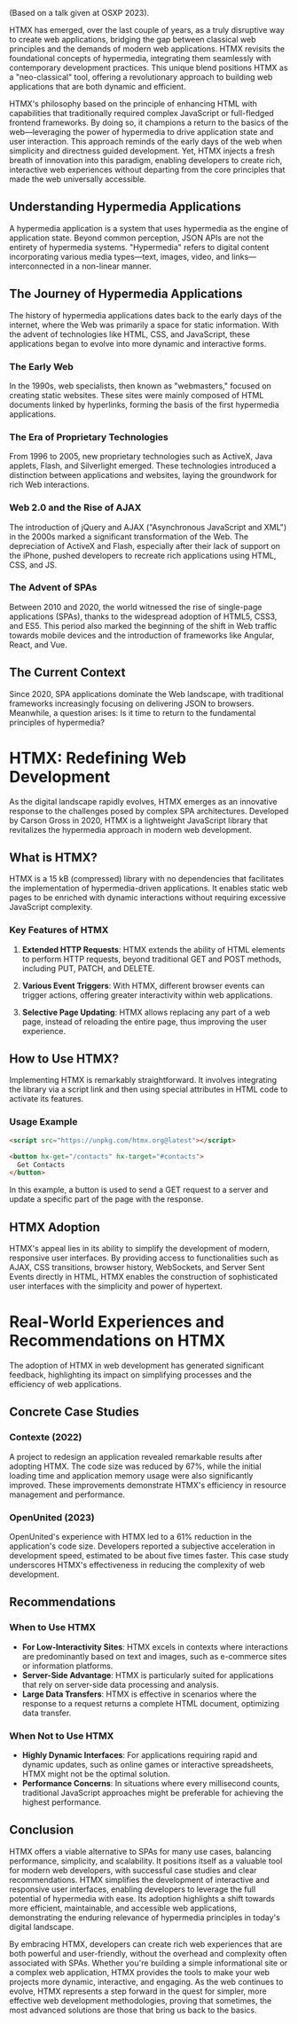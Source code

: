 (Based on a talk given at OSXP 2023).

HTMX has emerged, over the last couple of years, as a truly disruptive way to create web applications, bridging the gap between classical web principles and the demands of modern web applications. HTMX revisits the foundational concepts of hypermedia, integrating them seamlessly with contemporary development practices. This unique blend positions HTMX as a "neo-classical" tool, offering a revolutionary approach to building web applications that are both dynamic and efficient.

HTMX's philosophy based on the principle of enhancing HTML with capabilities that traditionally required complex JavaScript or full-fledged frontend frameworks. By doing so, it champions a return to the basics of the web—leveraging the power of hypermedia to drive application state and user interaction. This approach reminds of the early days of the web when simplicity and directness guided development. Yet, HTMX injects a fresh breath of innovation into this paradigm, enabling developers to create rich, interactive web experiences without departing from the core principles that made the web universally accessible.

## Understanding Hypermedia Applications

A hypermedia application is a system that uses hypermedia as the engine of application state. Beyond common perception, JSON APIs are not the entirety of hypermedia systems. "Hypermedia" refers to digital content incorporating various media types—text, images, video, and links—interconnected in a non-linear manner.

## The Journey of Hypermedia Applications

The history of hypermedia applications dates back to the early days of the internet, where the Web was primarily a space for static information. With the advent of technologies like HTML, CSS, and JavaScript, these applications began to evolve into more dynamic and interactive forms.

### The Early Web

In the 1990s, web specialists, then known as "webmasters," focused on creating static websites. These sites were mainly composed of HTML documents linked by hyperlinks, forming the basis of the first hypermedia applications.

### The Era of Proprietary Technologies

From 1996 to 2005, new proprietary technologies such as ActiveX, Java applets, Flash, and Silverlight emerged. These technologies introduced a distinction between applications and websites, laying the groundwork for rich Web interactions.

### Web 2.0 and the Rise of AJAX

The introduction of jQuery and AJAX ("Asynchronous JavaScript and XML") in the 2000s marked a significant transformation of the Web. The depreciation of ActiveX and Flash, especially after their lack of support on the iPhone, pushed developers to recreate rich applications using HTML, CSS, and JS.

### The Advent of SPAs

Between 2010 and 2020, the world witnessed the rise of single-page applications (SPAs), thanks to the widespread adoption of HTML5, CSS3, and ES5. This period also marked the beginning of the shift in Web traffic towards mobile devices and the introduction of frameworks like Angular, React, and Vue.

## The Current Context

Since 2020, SPA applications dominate the Web landscape, with traditional frameworks increasingly focusing on delivering JSON to browsers. Meanwhile, a question arises: Is it time to return to the fundamental principles of hypermedia?

# HTMX: Redefining Web Development

As the digital landscape rapidly evolves, HTMX emerges as an innovative response to the challenges posed by complex SPA architectures. Developed by Carson Gross in 2020, HTMX is a lightweight JavaScript library that revitalizes the hypermedia approach in modern web development.

## What is HTMX?

HTMX is a 15 kB (compressed) library with no dependencies that facilitates the implementation of hypermedia-driven applications. It enables static web pages to be enriched with dynamic interactions without requiring excessive JavaScript complexity.

### Key Features of HTMX

1. **Extended HTTP Requests**: HTMX extends the ability of HTML elements to perform HTTP requests, beyond traditional GET and POST methods, including PUT, PATCH, and DELETE.

2. **Various Event Triggers**: With HTMX, different browser events can trigger actions, offering greater interactivity within web applications.

3. **Selective Page Updating**: HTMX allows replacing any part of a web page, instead of reloading the entire page, thus improving the user experience.

## How to Use HTMX?

Implementing HTMX is remarkably straightforward. It involves integrating the library via a script link and then using special attributes in HTML code to activate its features.

### Usage Example

```html
<script src="https://unpkg.com/htmx.org@latest"></script>

<button hx-get="/contacts" hx-target="#contacts">
  Get Contacts
</button>
```

In this example, a button is used to send a GET request to a server and update a specific part of the page with the response.

## HTMX Adoption

HTMX's appeal lies in its ability to simplify the development of modern, responsive user interfaces. By providing access to functionalities such as AJAX, CSS transitions, browser history, WebSockets, and Server Sent Events directly in HTML, HTMX enables the construction of sophisticated user interfaces with the simplicity and power of hypertext.

# Real-World Experiences and Recommendations on HTMX

The adoption of HTMX in web development has generated significant feedback, highlighting its impact on simplifying processes and the efficiency of web applications.

## Concrete Case Studies

### Contexte (2022)

A project to redesign an application revealed remarkable results after adopting HTMX. The code size was reduced by 67%, while the initial loading time and application memory usage were also significantly improved. These improvements demonstrate HTMX's efficiency in resource management and performance.

### OpenUnited (2023)

OpenUnited's experience with HTMX led to a 61% reduction in the application's code size. Developers reported a subjective acceleration in development speed, estimated to be about five times faster. This case study underscores HTMX's effectiveness in reducing the complexity of web development.

## Recommendations

### When to Use HTMX

- **For Low-Interactivity Sites**: HTMX excels in contexts where interactions are predominantly based on text and images, such as e-commerce sites or information platforms.
- **Server-Side Advantage**: HTMX is particularly suited for applications that rely on server-side data processing and analysis.
- **Large Data Transfers**: HTMX is effective in scenarios where the response to a request returns a complete HTML document, optimizing data transfer.

### When Not to Use HTMX

- **Highly Dynamic Interfaces**: For applications requiring rapid and dynamic updates, such as online games or interactive spreadsheets, HTMX might not be the optimal solution.
- **Performance Concerns**: In situations where every millisecond counts, traditional JavaScript approaches might be preferable for achieving the highest performance.

## Conclusion

HTMX offers a viable alternative to SPAs for many use cases, balancing performance, simplicity, and scalability. It positions itself as a valuable tool for modern web developers, with successful case studies and clear recommendations. HTMX simplifies the development of interactive and responsive user interfaces, enabling developers to leverage the full potential of hypermedia with ease. Its adoption highlights a shift towards more efficient, maintainable, and accessible web applications, demonstrating the enduring relevance of hypermedia principles in today's digital landscape.

By embracing HTMX, developers can create rich web experiences that are both powerful and user-friendly, without the overhead and complexity often associated with SPAs. Whether you're building a simple informational site or a complex web application, HTMX provides the tools to make your web projects more dynamic, interactive, and engaging. As the web continues to evolve, HTMX represents a step forward in the quest for simpler, more effective web development methodologies, proving that sometimes, the most advanced solutions are those that bring us back to the basics.